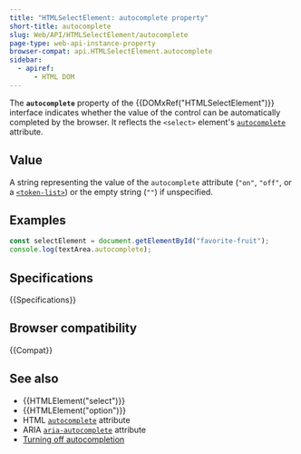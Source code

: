 ```yaml
---
title: "HTMLSelectElement: autocomplete property"
short-title: autocomplete
slug: Web/API/HTMLSelectElement/autocomplete
page-type: web-api-instance-property
browser-compat: api.HTMLSelectElement.autocomplete
sidebar:
  - apiref:
      - HTML DOM
---
```


The **`autocomplete`** property of the {{DOMxRef("HTMLSelectElement")}} interface indicates whether the value of the control can be automatically completed by the browser. It reflects the `<select>` element's [`autocomplete`](/en-US/docs/Web/HTML/Reference/Elements/select#autocomplete) attribute.

## Value

A string representing the value of the `autocomplete` attribute (`"on"`, `"off"`, or a [`<token-list>`](/en-US/docs/Web/HTML/Reference/Attributes/autocomplete#token_list_tokens)) or the empty string (`""`) if unspecified.

## Examples

```js
const selectElement = document.getElementById("favorite-fruit");
console.log(textArea.autocomplete);
```

## Specifications

{{Specifications}}

## Browser compatibility

{{Compat}}

## See also

- {{HTMLElement("select")}}
- {{HTMLElement("option")}}
- HTML [`autocomplete`](/en-US/docs/Web/HTML/Reference/Attributes/autocomplete) attribute
- ARIA [`aria-autocomplete`](/en-US/docs/Web/Accessibility/ARIA/Reference/Attributes/aria-autocomplete) attribute
- [Turning off autocompletion](/en-US/docs/Web/Security/Practical_implementation_guides/Turning_off_form_autocompletion)
